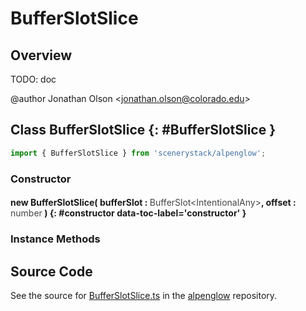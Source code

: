 # BufferSlotSlice

## Overview

TODO: doc

@author Jonathan Olson &lt;jonathan.olson@colorado.edu&gt;

## Class BufferSlotSlice {: #BufferSlotSlice }


```js
import { BufferSlotSlice } from 'scenerystack/alpenglow';
```
### Constructor

#### new BufferSlotSlice( bufferSlot : <span style="font-weight: 400; opacity: 80%;">BufferSlot&lt;IntentionalAny&gt;</span>, offset : <span style="font-weight: 400; opacity: 80%;">number</span> ) {: #constructor data-toc-label='constructor' }

### Instance Methods





## Source Code

See the source for [BufferSlotSlice.ts](https://github.com/phetsims/alpenglow/blob/main/js/webgpu/compute/BufferSlotSlice.ts) in the [alpenglow](https://github.com/phetsims/alpenglow) repository.
